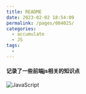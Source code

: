 ```yaml
---
title: README
date: 2023-02-02 18:54:09
permalink: /pages/084025/
categories:
  - accumulate
  - JS
tags:
  - 
---
```

#### 记录了一些前端js相关的知识点

![JavaScript](https://res.cloudinary.com/citiar/image/upload/v1611373461/ucamc/common/thumb_5x_Javascript-O.png)